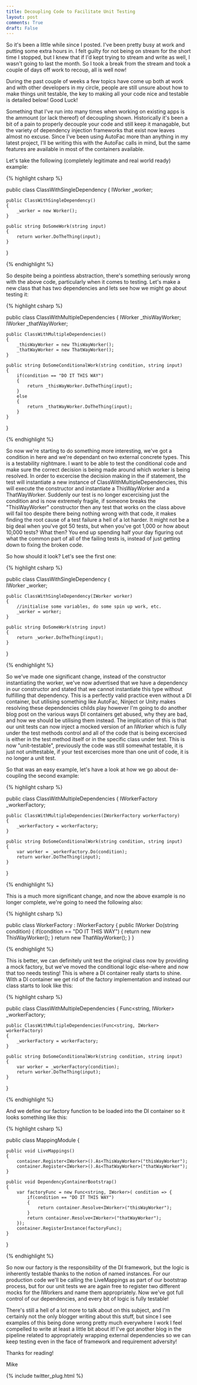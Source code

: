 ```yaml
---
title: Decoupling Code to Facilitate Unit Testing 
layout: post
comments: True
draft: False
---
```


So it's been a little while since I posted. I've been pretty busy at work and putting some extra hours in. I felt guilty for not being on stream for the short time I stopped, but I knew that if I'd kept trying to stream and write as well, I wasn't going to last the month. So I took a break from the stream and took a couple of days off work to recoup, all is well now!

During the past couple of weeks a few topics have come up both at work and with other developers in my circle, people are still unsure about how to make things unit testable, the key to making all your code nice and testable is detailed below! Good Luck!

Something that I've run into many times when working on existing apps is the ammount (or lack thereof) of decoupling shown. Historically it's been a bit of a pain to properly decouple your code and still keep it managable, but the variety of dependency injection frameworks that exist now leaves almost no excuse. Since I've been using AutoFac more than anything in my latest project, I'll be writing this with the AutoFac calls in mind, but the same features are available in most of the containers available.

Let's take the following (completely legitimate and real world ready) example:

{% highlight csharp %}

public class ClassWithSingleDependency
{
	IWorker _worker;
	
	public ClassWithSingleDependency()
	{
		_worker = new Worker();
	}
	
	public string DoSomeWork(string input)
	{
		return worker.DoTheThing(input);
	}
}

{% endhighlight %}

So despite being a pointless abstraction, there's something seriously wrong with the above code, particularly when it comes to testing. Let's make a new class that has two dependencies and lets see how we might go about testing it:

{% highlight csharp %}
	
public class ClassWithMultipleDependencies
{
	IWorker _thisWayWorker;
	IWorker _thatWayWorker;
	
	public ClassWithMultipleDependencies()
	{
		_thisWayWorker = new ThisWayWorker();
		_thatWayWorker = new ThatWayWorker();	
	}
	
	public string DoSomeConditionalWork(string condition, string input)
	{
		if(condition == "DO IT THIS WAY")
		{				
			return _thisWayWorker.DoTheThing(input);
		}
		else
		{
			return _thatWayWorker.DoTheThing(input);
		}
	}
}

{% endhighlight %}

So now we're starting to do something more interesting, we've got a condition in here and we're dependant on two external concrete types. This is a testability nightmare. I want to be able to test the conditional code and make sure the correct decision is being made around which worker is being resolved. In order to excercise the decision making in the if statement, the test will instantiate a new instance of ClassWithMultipleDependencies, this will execute the constructor and instantiate a ThisWayWorker and a ThatWayWorker. Suddenly our test is no longer excercising just the condition and is now extremely fragile, if someone breaks the "ThisWayWorker" constructor then any test that works on the class above will fail too despite there being nothing wrong with that code, it makes finding the root cause of a test failure a hell of a lot harder. It might not be a big deal when you've got 50 tests, but when you've got 1,000 or how about 10,000 tests? What then? You end up spending half your day figuring out what the common part of all of the failing tests is, instead of just getting down to fixing the broken code.

So how should it look? Let's see the first one:

{% highlight csharp %}

public class ClassWithSingleDependency
{		
	IWorker _worker;
	
	public ClassWithSingleDependency(IWorker worker)
	{
		//initialise some variables, do some spin up work, etc.
		_worker = worker;
	}
	
	public string DoSomeWork(string input)
	{
		return _worker.DoTheThing(input);
	}
}
	
{% endhighlight %}

So we've made one significant change, instead of the constructor instantiating the worker, we've now advertised that we have a dependency in our constructor and stated that we cannot instantiate this type without fulfilling that dependency. This is a perfectly valid practice even without a DI container, but utilising something like AutoFac, Ninject or Unity makes resolving these dependencies childs play however I'm going to do another blog post on the various ways DI containers get abused, why they are bad, and how we should be utilising them instead. The implication of this is that our unit tests can now inject a mocked version of an IWorker which is fully under the test methods control and all of the code that is being excercised is either in the test method itself or in the specific class under test. This is now "unit-testable", previously the code was still somewhat testable, it is just not *unit*testable, if your test excercises more than one unit of code, it is no longer a unit test.

So that was an easy example, let's have a look at how we go about de-coupling the second example:

{% highlight csharp %}

public class ClassWithMultipleDependencies
{
	IWorkerFactory _workerFactory;		
	
	public ClassWithMultipleDependencies(IWorkerFactory workerFactory)
	{
		_workerFactory = workerFactory;	
	}
	
	public string DoSomeConditionalWork(string condition, string input)
	{
		var worker = _workerFactory.Do(condition);
		return worker.DoTheThing(input);			
	}
}

{% endhighlight %}

This is a much more significant change, and now the above example is no longer complete, we're going to need the following also:

{% highlight csharp %}

public class WorkerFactory : IWorkerFactory
{
	public IWorker Do(string condition)
	{
		if(condition == "DO IT THIS WAY")
		{
			return new ThisWayWorker();
		}
		return new ThatWayWorker();
	}
}

{% endhighlight %}

This is better, we can definitely unit test the original class now by providing a mock factory, but we've moved the conditional logic else-where and now that too needs testing! This is where a DI container really starts to shine. With a DI container we get rid of the factory implementation and instead our class starts to look like this:

{% highlight csharp %}

public class ClassWithMultipleDependencies
{
	Func<string, IWorker> _workerFactory;		
	
	public ClassWithMultipleDependencies(Func<string, IWorker> workerFactory)
	{
		_workerFactory = workerFactory;	
	}
	
	public string DoSomeConditionalWork(string condition, string input)
	{
		var worker = _workerFactory(condition);			
		return worker.DoTheThing(input);			
	}
}
	
{% endhighlight %}

And we define our factory function to be loaded into the DI container so it looks something like this:

{% highlight csharp %}

public class MappingModule
{

	public void LiveMappings()
	{
		container.Register<IWorker>().As<ThisWayWorker>("thisWayWorker");
		container.Register<IWorker>().As<ThatWayWorker>("thatWayWorker");
	}		

	public void DependencyContainerBootstrap()
	{
		var factoryFunc = new Func<string, IWorker>( condition => {
			if(condition == "DO IT THIS WAY")
			{	
				return container.Resolve<IWorker>("thisWayWorker");
			}
			return container.Resolve<IWorker>("thatWayWorker");		
		}); 
		container.RegisterInstance(factoryFunc);
	}
}
	
{% endhighlight %}

So now our factory is the responsibility of the DI framework, but the logic is inherently testable thanks to the notion of named instances. For our production code we'll be calling the LiveMappings as part of our bootstrap process, but for our unit tests we are again free to register two different mocks for the IWorkers and name them appropriately. Now we've got full control of our dependencies, and every bit of logic is fully testable!

There's still a hell of a lot more to talk about on this subject, and I'm certainly not the only blogger writing about this stuff, but since I see examples of this being done wrong pretty much everywhere I work I feel compelled to write at least a little bit about it! I've got another blog in the pipeline related to appropriately wrapping external dependencies so we can keep testing even in the face of framework and requirement adversity! 
  
Thanks for reading!
  
Mike

{% include twitter_plug.html %}
